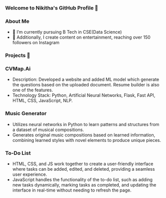 ### Welcome to Nikitha's GitHub Profile 👋


### About Me 
- 🔭 I’m currently pursuing B Tech in CSE(Data Science)
- 🌱 Additionally, I create content on entertainment, reaching over 150 followers on Instagram


### Projects 🚀


### CVMap.Ai
- Description: Developed a website and added ML model which generate the questions based on the uploaded document. Resume builder is also one of the features.
- Technology Stack: Python, Artificial Neural Networks, Flask, Fast API, HTML, CSS, JavaScript, NLP.


### Music Generator
- Utilizes neural networks in Python to learn patterns and structures from a dataset of musical compositions.
- Generates original music compositions based on learned information, combining learned styles with novel elements to produce unique pieces.


### To-Do List
- HTML, CSS, and JS work together to create a user-friendly interface where tasks can be added, edited, and deleted, providing a seamless user experience.
- JavaScript handles the functionality of the to-do list, such as adding new tasks dynamically, marking tasks as completed, and updating the interface in 
  real-time without needing to refresh the page.
